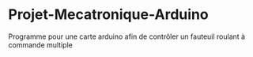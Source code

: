 # Projet-Mecatronique-Arduino
Programme pour une carte arduino afin de contrôler un fauteuil roulant à commande multiple  
